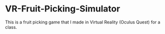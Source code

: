 # VR-Fruit-Picking-Simulator
This is a fruit picking game that I made in Virtual Reality (Oculus Quest) for a class.
